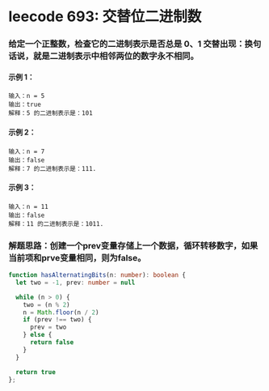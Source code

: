 # leecode 693: 交替位二进制数

### 给定一个正整数，检查它的二进制表示是否总是 0、1 交替出现：换句话说，就是二进制表示中相邻两位的数字永不相同。

#### 示例 1：
```
输入：n = 5
输出：true
解释：5 的二进制表示是：101
```
#### 示例 2：
```
输入：n = 7
输出：false
解释：7 的二进制表示是：111.
```
#### 示例 3：
```
输入：n = 11
输出：false
解释：11 的二进制表示是：1011.
```

### 解题思路：创建一个prev变量存储上一个数据，循环转移数字，如果当前项和prve变量相同，则为false。
```ts
function hasAlternatingBits(n: number): boolean {
  let two = -1, prev: number = null

  while (n > 0) {
    two = (n % 2)
    n = Math.floor(n / 2)
    if (prev !== two) {
      prev = two
    } else {
      return false
    }
  }

  return true
};
```